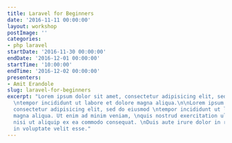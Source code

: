 ```yaml
---
title: Laravel for Beginners
date: '2016-11-11 00:00:00'
layout: workshop
postImage: ''
categories:
- php laravel
startDate: '2016-11-30 00:00:00'
endDate: '2016-12-01 00:00:00'
startTime: '10:00:00'
endTime: '2016-12-02 00:00:00'
presenters:
- Amit Erandole
slug: laravel-for-beginners
excerpt: "Lorem ipsum dolor sit amet, consectetur adipisicing elit, sed do eiusmod
  \ntempor incididunt ut labore et dolore magna aliqua.\n\nLorem ipsum dolor sit amet,
  consectetur adipisicing elit, sed do eiusmod \ntempor incididunt ut labore et dolore
  magna aliqua. Ut enim ad minim veniam, \nquis nostrud exercitation ullamco laboris
  nisi ut aliquip ex ea commodo consequat. \nDuis aute irure dolor in reprehenderit
  in voluptate velit esse."
---
```

